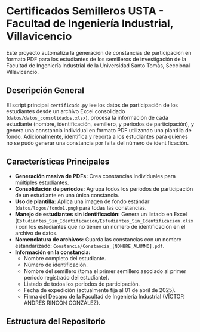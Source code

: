 # Certificados Semilleros USTA - Facultad de Ingeniería Industrial, Villavicencio

Este proyecto automatiza la generación de constancias de participación en formato PDF para los estudiantes de los semilleros de investigación de la Facultad de Ingeniería Industrial de la Universidad Santo Tomás, Seccional Villavicencio.

## Descripción General

El script principal `certificado.py` lee los datos de participación de los estudiantes desde un archivo Excel consolidado (`datos/datos_consolidados.xlsx`), procesa la información de cada estudiante (nombre, identificación, semillero, y periodos de participación), y genera una constancia individual en formato PDF utilizando una plantilla de fondo. Adicionalmente, identifica y reporta a los estudiantes para quienes no se pudo generar una constancia por falta del número de identificación.

## Características Principales

* **Generación masiva de PDFs:** Crea constancias individuales para múltiples estudiantes.
* **Consolidación de periodos:** Agrupa todos los periodos de participación de un estudiante en una única constancia.
* **Uso de plantilla:** Aplica una imagen de fondo estándar (`datos/logos/fondo1.png`) para todas las constancias.
* **Manejo de estudiantes sin identificación:** Genera un listado en Excel (`Estudiantes_Sin_Identificacion/Estudiantes_Sin_Identificacion.xlsx`) con los estudiantes que no tienen un número de identificación en el archivo de datos.
* **Nomenclatura de archivos:** Guarda las constancias con un nombre estandarizado: `Constancia/Constancia_[NOMBRE_ALUMNO].pdf`.
* **Información en la constancia:**
    * Nombre completo del estudiante.
    * Número de identificación.
    * Nombre del semillero (toma el primer semillero asociado al primer periodo registrado del estudiante).
    * Listado de todos los periodos de participación.
    * Fecha de expedición (actualmente fija al 01 de abril de 2025).
    * Firma del Decano de la Facultad de Ingeniería Industrial (VÍCTOR ANDRÉS RINCÓN GONZÁLEZ).

## Estructura del Repositorio
